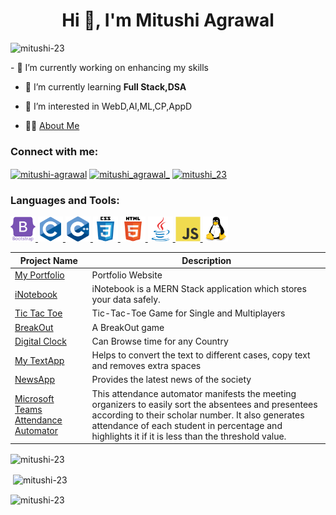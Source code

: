 <h1 align="center">Hi 👋, I'm Mitushi Agrawal</h1>
<p align="left"> <img src="https://komarev.com/ghpvc/?username=mitushi-23&label=Profile%20views&color=0e75b6&style=flat" alt="mitushi-23" /> </p>
- 🔭 I’m currently working on enhancing my skills

- 🌱 I’m currently learning **Full Stack,DSA**

- 👯 I’m interested in WebD,AI,ML,CP,AppD

- 👨‍💻 [About Me](https://mitushi.netlify.app/)

<h3 align="left">Connect with me:</h3>
<p align="left">
<a href="https://www.linkedin.com/in/mitushi-agrawal-bb75b0210/" target="blank"><img align="center" src="https://raw.githubusercontent.com/rahuldkjain/github-profile-readme-generator/master/src/images/icons/Social/linked-in-alt.svg" alt="mitushi-agrawal" height="30" width="40" /></a>
<a href="https://instagram.com/mitushi_agrawal_" target="blank"><img align="center" src="https://raw.githubusercontent.com/rahuldkjain/github-profile-readme-generator/master/src/images/icons/Social/instagram.svg" alt="mitushi_agrawal_" height="30" width="40" /></a>
<a href="https://www.codechef.com/users/mitushi_23" target="blank"><img align="center" src="https://cdn.jsdelivr.net/npm/simple-icons@3.1.0/icons/codechef.svg" alt="mitushi_23" height="30" width="40" /></a>
</p>

<h3 align="left">Languages and Tools:</h3>
<p align="left"> <a href="https://getbootstrap.com" target="_blank"> <img       src="https://raw.githubusercontent.com/devicons/devicon/master/icons/bootstrap/bootstrap-plain-wordmark.svg" alt="bootstrap" width="40" height="40"/> </a> <a href="https://www.cprogramming.com/" target="_blank"> <img src="https://raw.githubusercontent.com/devicons/devicon/master/icons/c/c-original.svg" alt="c" width="40" height="40"/> </a> <a href="https://www.w3schools.com/cpp/" target="_blank"> <img src="https://raw.githubusercontent.com/devicons/devicon/master/icons/cplusplus/cplusplus-original.svg" alt="cplusplus" width="40" height="40"/> </a> <a href="https://www.w3schools.com/css/" target="_blank"> <img src="https://raw.githubusercontent.com/devicons/devicon/master/icons/css3/css3-original-wordmark.svg" alt="css3" width="40" height="40"/> </a> <a href="https://www.w3.org/html/" target="_blank"> <img src="https://raw.githubusercontent.com/devicons/devicon/master/icons/html5/html5-original-wordmark.svg" alt="html5" width="40" height="40"/> </a> <a href="https://www.java.com" target="_blank"> <img src="https://raw.githubusercontent.com/devicons/devicon/master/icons/java/java-original.svg" alt="java" width="40" height="40"/> </a> <a href="https://developer.mozilla.org/en-US/docs/Web/JavaScript" target="_blank"> <img src="https://raw.githubusercontent.com/devicons/devicon/master/icons/javascript/javascript-original.svg" alt="javascript" width="40" height="40"/> </a> <a href="https://www.linux.org/" target="_blank"> <img src="https://raw.githubusercontent.com/devicons/devicon/master/icons/linux/linux-original.svg" alt="linux" width="40" height="40"/> </a> </p>

| Project Name | Description |
| ------------- | ------------- |
| [My Portfolio](https://mitushi.netlify.app/)  | Portfolio Website |
| [iNotebook](https://inotebook23.herokuapp.com)  | iNotebook is a MERN Stack application which stores your data safely. |
| [Tic Tac Toe](https://mitushi-23.github.io/Tic-Tac-Toe/)  | Tic-Tac-Toe Game for Single and Multiplayers  |
| [BreakOut](https://mitushi-23.github.io/BreakOut/)  | A BreakOut game  |  
| [Digital Clock](https://digital-timeclock.netlify.app/)  | Can Browse time for any Country |  
| [My TextApp](https://mytextapp.netlify.app/) | Helps to convert the text to different cases, copy text and removes extra spaces  |  
| [NewsApp](https://github.com/Mitushi-23/NewsApp) | Provides the latest news of the society |  
| [Microsoft Teams Attendance Automator](https://github.com/Python-ProT/msteams-attendance) | This attendance automator manifests the meeting organizers to easily sort the absentees and presentees according to their scholar number. It also generates attendance of each student in percentage and highlights it if it is less than the threshold value. |  


<p><img align="center"  src="https://github-readme-stats.vercel.app/api/top-langs?username=mitushi-23&show_icons=true&locale=en&layout=compact&theme=dark" alt="mitushi-23" /></p>


<p>&nbsp;<img align="center" src="https://github-readme-stats.vercel.app/api?username=mitushi-23&show_icons=true&locale=en&theme=dark" alt="mitushi-23" /></p>


<p><img align="center" src="https://github-readme-streak-stats.herokuapp.com/?user=mitushi-23&theme=dark" alt="mitushi-23" /></p>







